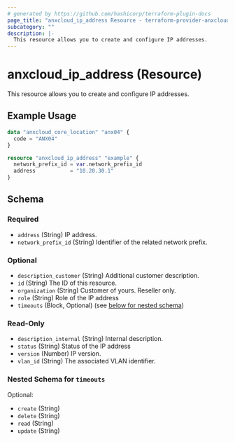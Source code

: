 ```yaml
---
# generated by https://github.com/hashicorp/terraform-plugin-docs
page_title: "anxcloud_ip_address Resource - terraform-provider-anxcloud"
subcategory: ""
description: |-
  This resource allows you to create and configure IP addresses.
---
```


# anxcloud_ip_address (Resource)

This resource allows you to create and configure IP addresses.

## Example Usage

```terraform
data "anxcloud_core_location" "anx04" {
  code = "ANX04"
}

resource "anxcloud_ip_address" "example" {
  network_prefix_id = var.network_prefix_id
  address           = "10.20.30.1"
}
```

<!-- schema generated by tfplugindocs -->
## Schema

### Required

- `address` (String) IP address.
- `network_prefix_id` (String) Identifier of the related network prefix.

### Optional

- `description_customer` (String) Additional customer description.
- `id` (String) The ID of this resource.
- `organization` (String) Customer of yours. Reseller only.
- `role` (String) Role of the IP address
- `timeouts` (Block, Optional) (see [below for nested schema](#nestedblock--timeouts))

### Read-Only

- `description_internal` (String) Internal description.
- `status` (String) Status of the IP address
- `version` (Number) IP version.
- `vlan_id` (String) The associated VLAN identifier.

<a id="nestedblock--timeouts"></a>
### Nested Schema for `timeouts`

Optional:

- `create` (String)
- `delete` (String)
- `read` (String)
- `update` (String)


